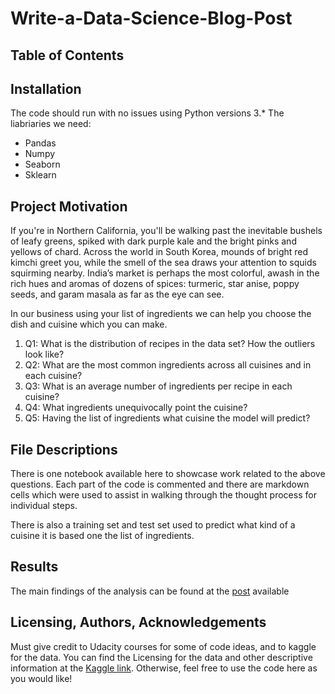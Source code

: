 # Write-a-Data-Science-Blog-Post

## Table of Contents

## Installation
The code should run with no issues using Python versions 3.*
The liabriaries we need:
- Pandas
- Numpy
- Seaborn
- Sklearn


## Project Motivation

If you're in Northern California, you'll be walking past the inevitable bushels of leafy greens, spiked with dark purple kale and the bright pinks and yellows of chard. Across the world in South Korea, mounds of bright red kimchi greet you, while the smell of the sea draws your attention to squids squirming nearby. India’s market is perhaps the most colorful, awash in the rich hues and aromas of dozens of spices: turmeric, star anise, poppy seeds, and garam masala as far as the eye can see.

In our business using your list of ingredients we can help you choose the dish and cuisine which you can make. 

1. Q1: What is the distribution of recipes in the data set? How the outliers look like?
1. Q2: What are the most common ingredients across all cuisines and in each cuisine?
1. Q3: What is an average number of ingredients per recipe in each cuisine?
1. Q4: What ingredients unequivocally point the cuisine?
1. Q5: Having the list of ingredients what cuisine the model will predict?


## File Descriptions
There is one notebook available here to showcase work related to the above questions. Each part of the code is commented and there are markdown cells which were used to assist in walking through the thought process for individual steps.

There is also a training set and test set used to predict what kind of a cuisine it is based one the list of ingredients.

## Results
The main findings of the analysis can be found at the [post](https://medium.com/@agata.zarek/what-cuisine-for-todays-dinner-206e426a627d) available


## Licensing, Authors, Acknowledgements
Must give credit to Udacity courses for some of code ideas, and to kaggle for the data. You can find the Licensing for the data and other descriptive information at the [Kaggle link](https://www.kaggle.com/c/whats-cooking-kernels-only/data). Otherwise, feel free to use the code here as you would like!


